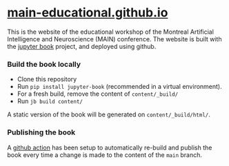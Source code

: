 # [main-educational.github.io](https://main-educational.github.io)

This is the website of the educational workshop of the Montreal Artificial Intelligence and Neuroscience (MAIN) conference.
The website is built with the [jupyter book](https://jupyterbook.org/) project, and deployed using github.

### Build the book locally
- Clone this repository
- Run `pip install jupyter-book` (recommended in a virtual environment).
- For a fresh build, remove the content of `content/_build/`
- Run `jb build content/`

A static version of the book will be generated on `content/_build/html/`.

### Publishing the book
A [github action](https://github.com/main-educational/main-educational.github.io/blob/main/.github/workflows/deploy-book.yml) has been setup to automatically re-build and publish the book every time a change is made to the content of the `main` branch.
